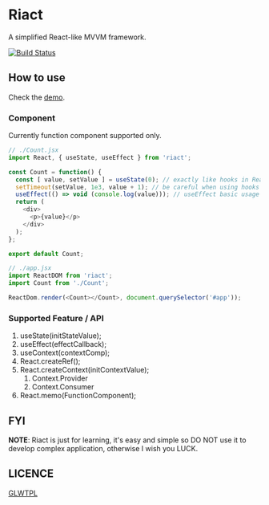# Riact

A simplified React-like MVVM framework.

[![Build Status](https://travis-ci.org/oychao/riact.svg?branch=master)](https://travis-ci.org/oychao/riact)

## How to use

Check the [demo][1].

### Component

Currently function component supported only.

```javascript
// ./Count.jsx
import React, { useState, useEffect } from 'riact';

const Count = function() {
  const [ value, setValue ] = useState(0); // exactly like hooks in React 16.8.
  setTimeout(setValue, 1e3, value + 1); // be careful when using hooks in timer function, it's kind of tricky.
  useEffect(() => void (console.log(value))); // useEffect basic usage
  return (
    <div>
      <p>{value}</p>
    </div>
  );
};

export default Count;
```

```javascript
// ./app.jsx
import ReactDOM from 'riact';
import Count from './Count';

ReactDom.render(<Count></Count>, document.querySelector('#app'));
```

### Supported Feature / API

1. useState(initStateValue);
2. useEffect(effectCallback);
3. useContext(contextComp);
4. React.createRef();
5. React.createContext(initContextValue);
   1. Context.Provider
   2. Context.Consumer
6. React.memo(FunctionComponent);

## FYI

**NOTE**: Riact is just for learning, it's easy and simple so DO NOT use it to develop complex application, otherwise I wish you LUCK.

## LICENCE

[GLWTPL](https://github.com/me-shaon/GLWTPL)

[1]: https://github.com/oychao/riact/tree/master/demo
